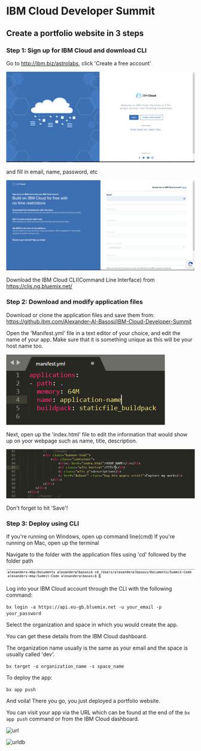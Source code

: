 # IBM Cloud Developer Summit

## Create a portfolio website in 3 steps

### Step 1: Sign up for IBM Cloud and download CLI

Go to http://ibm.biz/astrolabs, click 'Create a free account' 

![1](images/1.PNG)

and fill in email, name, password, etc

![2](images/2.PNG)

Download the IBM Cloud CLI(Command Line Interface) from https://clis.ng.bluemix.net/


### Step 2: Download and modify application files

Download or clone the application files and save them from: https://github.ibm.com/Alexander-Al-Basosi/IBM-Cloud-Developer-Summit

Open the 'Manifest.yml' file in a text editor of your choice, and edit the name of your app.
Make sure that it is something unique as this will be your host name too.

![appname](images/appname.PNG)

Next, open up the 'index.html' file to edit the information that would show up on yoor webpage such as name, title, description.

![change](images/change.PNG)

Don't forget to hit 'Save'!

### Step 3: Deploy using CLI

If you're running on Windows, open up command line(cmd)
If you're running on Mac, open up the terminal

Navigate to the folder with the application files using 'cd' followed by the folder path 

![newcd](newcd.PNG)

Log into your IBM Cloud account through the CLI with the following command: 

``` bx login -a https://api.eu-gb.bluemix.net -u your_email -p your_password ```

Select the organization and space in which you would create the app.

You can get these details from the IBM Cloud dashboard.

The organization name usually is the same as your email and the space is usually called 'dev'. 

``` bx target -o organization_name -s space_name ```

To deploy the app:

```bx app push``` 


And voila! There you go, you just deployed a portfolio website. 

You can visit your app via the URL which can be found at the end of the ```bx app push``` command or from the IBM Cloud dashboard.

![url](url.PNG)

![urldb](urldb.PNG)





